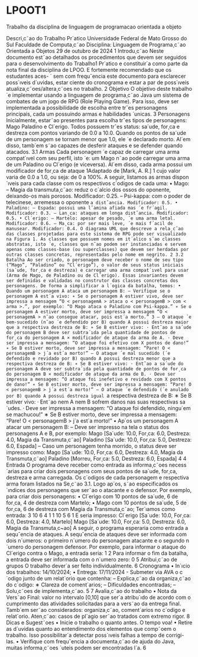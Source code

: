# LPOOT1
Trabalho da disciplina de linguagem de programacao orientada a objeto

Descri¸c˜ao do Trabalho Pr´atico
Universidade Federal de Mato Grosso do Sul
Faculdade de Computa¸c˜ao
Disciplina: Linguagem de Programa¸c˜ao Orientada a Objetos
29 de outubro de 2024
1 Introdu¸c˜ao
Neste documento est˜ao detalhados os procedimentos que devem ser seguidos
para o desenvolvimento do Trabalho1 Pr´atico e constituir´a como parte da nota
final da disciplina de LPOO. E fortemente recomendado que os estudantes aces- ´
sem com frequˆencia este documento para esclarecer poss´ıveis d´uvidas, estar
ciente do cronograma e estar a par de poss´ıveis atualiza¸c˜oes/altera¸c˜oes no trabalho.
2 Objetivo
O objetivo deste trabalho ´e implementar usando a linguagem de programa¸c˜ao
Java um sistema de combates de um jogo de RPG (Role Playing Game). Para
isso, deve ser implementada a possibilidade de escolha entre trˆes personagens
principais, cada um possuindo armas e habilidades ´unicas.
3 Personagens
Inicialmente, estar˜ao presentes para escolha trˆes tipos de personagens: Mago
Paladino e Cl´erigo. Todos possuem trˆes status: sa´ude, for¸ca e destreza com
pontos variando de 0.0 a 10.0. Quando os pontos de sa´ude de um personagem se
tornam menor que 1.0, ele ´e declarado morto. Al´em disso, tamb´em s˜ao capazes
de desferir ataques e se defender quando atacados.
3.1 Armas
Cada personagem ´e capaz de carregar uma arma compat´ıvel com seu perfil, isto
´e: um Mago n˜ao pode carregar uma arma de um Paladino ou Cl´erigo (e viceversa). Al´em disso, cada arma possui um modificador de for¸ca de ataque
1Adaptado de [Mark, A. R.]
1
cujo valor varia de 0.0 a 1.0, ou seja: de 0 a 100%. A seguir, listamos as armas
dispon´ıveis para cada classe com os respectivos c´odigos de cada uma:
• Mago:
– Magia da transmuta¸c˜ao: reduz o c´alcio dos ossos do oponente,
deixando-os mais porosos. Modificador: 0.25.
– Psi-kappa: com o poder de telecinese, arremessa o oponente `a
distˆancia. Modificador: 0.5.
• Paladino:
– Espada: possui uma lˆamina afiada mas ´e fr´agil. Modificador: 0.3.
– Lan¸ca: ataques em longa distˆancia. Modificador: 0.5.
• Cl´erigo:
– Martelo: apesar de pesado, ´e uma arma letal. Modificador: 0.6.
– Ma¸ca: por ser mais leve, ´e mais f´acil de manusear. Modificador: 0.4.
O diagrama UML que descreve a rela¸c˜ao das classes projetadas para este
sistema de RPG pode ser visualizado na Figura 1. As classes que possuem nomes
em it´alico s˜ao classes abstratas, isto ´e, classes que n˜ao podem ser instanciadas e
servem apenas como classes-base (ou superclasses) que devem ser herdadas por
outras classes concretas, representadas pelo nome em negrito.
2
3.2 Batalha
Ao ser criado, o personagem deve receber o nome de seu tipo (“Mago”, “Paladino” ou “Cl´erigo”), o valor de seus status iniciais (sa´ude, for¸ca e destreza) e
carregar uma arma compat´ıvel para usar (Arma de Mago, de Paladino ou de
Cl´erigo). Essas invariantes devem ser definidas e validadas no construtor das
classes concretas dos personagens.
De forma a simplificar a l´ogica da batalha, temos:
• Quando um personagem A ataca um personagem B:
– Verifique se o personagem A est´a vivo:
∗ Se o personagem A estiver vivo, deve ser impressa a mensagem “O < personagemA > ataca o < personagemB > com
< arma >.”, por exemplo: “O Mago ataca o Paladino com
Psi-kappa.”
∗ Se o personagem A estiver morto, deve ser impressa a mensagem “O < personagemA > n˜ao consegue atacar, pois est´a
morto.”
3
– O ataque ´e bem-sucedido (n˜ao ´e defendido por B) quando A
possui destreza maior que a respectiva destreza de B:
∗ Se B estiver vivo:
· Ent˜ao a sa´ude do personagem B deve ser subtra´ıda pela
quantidade de pontos de for¸ca do personagem A × modificador de ataque da arma de A.
· Deve ser impressa a mensagem: “O ataque foi efetivo com
X pontos de dano!”
∗ Se B estiver morto, deve ser impressa a mensagem: “Pare!
O < personagemB > j´a est´a morto!”
– O ataque ´e mal sucedido (´e defendido e revidado por B) quando
A possui destreza menor que a respectiva destreza de B:
∗ Se B estiver vivo:
· Ent˜ao a sa´ude do personagem A deve ser subtra´ıda pela
quantidade de pontos de for¸ca do personagem B × modificador de ataque da arma de B.
· Deve ser impressa a mensagem: “O ataque foi inefetivo e
revidado com X pontos de dano!”
∗ Se B estiver morto, deve ser impressa a mensagem: “Pare! O
< personagemB > j´a est´a morto!”
– O ataque ´e defendido (´e anulado por B) quando A possui destreza
igual `a respectiva destreza de B:
∗ Se B estiver vivo:
· Ent˜ao nem A nem B sofrem danos nas suas respectivas sa´udes.
· Deve ser impressa a mensagem: “O ataque foi defendido,
ningu´em se machucou!”
∗ Se B estiver morto, deve ser impressa a mensagem: “Pare! O
< personagemB > j´a est´a morto!”
• Ap´os um personagem A atacar um personagem B:
– Deve ser impresso na tela o status dos personagens A e B, por exemplo:
Mago [Sa´ude: 10.0, For¸ca: 6.0, Destreza: 4.0, Magia da
Transmuta¸c˜ao]
Paladino [Sa´ude: 10.0, For¸ca: 5.0, Destreza: 6.0, Espada]
– Caso um personagem tenha morrido, o status deve ser impresso como:
Mago [Sa´ude: 10.0, For¸ca: 6.0, Destreza: 4.0, Magia da
Transmuta¸c˜ao]
Paladino [Morreu, For¸ca: 5.0, Destreza: 6.0, Espada]
4
4 Entrada
O programa deve receber como entrada as informa¸c˜oes necess´arias para criar
dois personagens com seus pontos de sa´ude, for¸ca, destreza e arma carregada.
Os c´odigos de cada personagem e respectiva arma foram listados na Se¸c˜ao 3.1.
Logo ap´os, s˜ao especificados os ´ındices dos personagens que ser˜ao o atacante e
o defensor.
Por exemplo, para criar dois personagens:
• Cl´erigo com 10 pontos de sa´ude, 6 de for¸ca, 4 de destreza com Martelo;
• Mago com 10 pontos de sa´ude, 5 de for¸ca, 6 de destreza com Magia da
Transmuta¸c˜ao;
Ter´ıamos como entrada:
3 10 6 4 1
1 10 5 6 1
E seria impresso:
Cl´erigo [Sa´ude: 10.0, For¸ca: 6.0, Destreza: 4.0, Martelo]
Mago [Sa´ude: 10.0, For¸ca: 5.0, Destreza: 6.0, Magia da Transmuta¸c~ao]
A seguir, o programa esperaria como entrada a sequˆencia de ataques. A
sequˆencia de ataques deve ser informada com dois n´umeros: o primeiro n´umero
do personagem atacante e o segundo n´umero do personagem defensor. Por
exemplo, para informar o ataque do Cl´erigo contra o Mago, a entrada seria:
1 2
Para informar o fim da batalha, a entrada deve ser informada com o n´umero
zero:
0
5 Atribui¸c˜ao de grupos
O trabalho dever´a ser feito individualmente.
6 Cronograma
• In´ıcio dos trabalhos: 14/10/2024;
• Entrega: 17/11/2024 - Submeter via AVA o c´odigo junto de um relat´orio
que contenha:
– Explica¸c˜ao da organiza¸c˜ao do c´odigo:
∗ Clareza de coment´arios;
– Dificuldades encontradas;
– Solu¸c˜oes de implementa¸c˜ao.
5
7 Avalia¸c˜ao do trabalho
• Nota da Vers˜ao Final: valor no intervalo [0,10] que ser´a atribu´ıdo de acordo
com o cumprimento das atividades solicitadas para a vers˜ao da entrega
final. Tamb´em ser˜ao considerados: organiza¸c˜ao, coment´arios no c´odigo e
relat´orio.
Aten¸c˜ao: casos de pl´agio ser˜ao tratados com extremo rigor.
8 Dicas e Sugest˜oes
• Inicie o trabalho o quanto antes. O tempo voa!
• Retire as d´uvidas quanto ao entendimento dos elementos que comp˜oem o
trabalho. Isso possibilitar´a detectar poss´ıveis falhas a tempo de corrigi-las.
• Verifique com frequˆencia a documenta¸c˜ao de ajuda do Java, muitas informa¸c˜oes ´uteis podem ser encontradas l´a.
6
